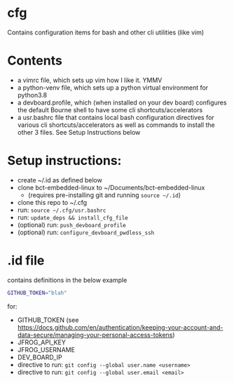 # cfg

Contains configuration items for bash and other cli utilities (like vim)

# Contents
- a vimrc file, which sets up vim how I like it. YMMV
- a python-venv file, which sets up a python virtual environment for python3.8
- a devboard.profile, which (when installed on your dev board) configures the default Bourne shell to have some cli shortcuts/accelerators
- a usr.bashrc file that contains local bash configuration directives for various cli shortcuts/accelerators as well as commands to install the other 3 files. See Setup Instructions below


# Setup instructions:
- create ~/.id as defined below
- clone bct-embedded-linux to ~/Documents/bct-embedded-linux
    - (requires pre-installing git and running `source ~/.id`)
- clone this repo to ~/.cfg
- run: `source ~/.cfg/usr.bashrc`
- run: `update_deps && install_cfg_file`
- (optional) run: `push_devboard_profile` 
- (optional) run: `configure_devboard_pwdless_ssh`


# .id file
contains definitions in the below example
```bash
GITHUB_TOKEN="blah"
```
for:
- GITHUB_TOKEN (see https://docs.github.com/en/authentication/keeping-your-account-and-data-secure/managing-your-personal-access-tokens)
- JFROG_API_KEY
- JFROG_USERNAME
- DEV_BOARD_IP
- directive to run: `git config --global user.name <username>` 
- directive to run: `git config --global user.email <email>` 